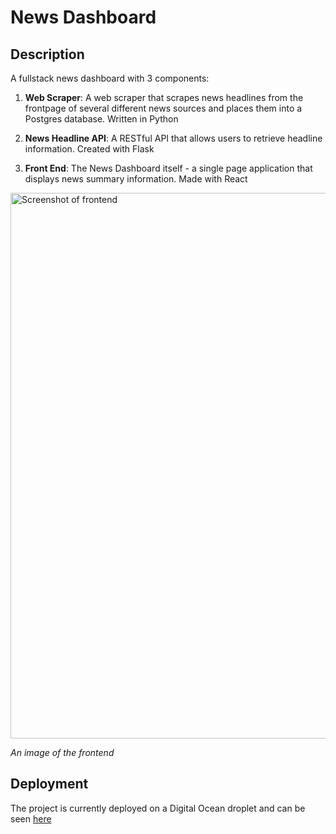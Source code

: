 # News Dashboard

## Description
A fullstack news dashboard with 3 components: 

1. **Web Scraper**: A web scraper that scrapes news headlines from the frontpage of several different news sources and places them into a
Postgres database. Written in Python

2. **News Headline API**: A RESTful API that allows users to retrieve headline information. Created with Flask

3. **Front End**: The News Dashboard itself - a single page application that displays
news summary information. Made with React

<img width="873" alt="Screenshot of frontend" src="https://github.com/user-attachments/assets/3cab023b-016e-4284-ae3f-351bbfcd7c05">

*An image of the frontend* 


## Deployment
The project is currently deployed on a Digital Ocean droplet and can be seen [here](http://159.223.174.37/)
